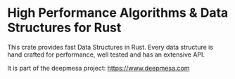# High Performance Algorithms & Data Structures for Rust

This crate provides fast Data Structures in Rust. Every data structure is hand crafted for performance, well tested and has an extensive API.

It is part of the deepmesa project: https://www.deepmesa.com
